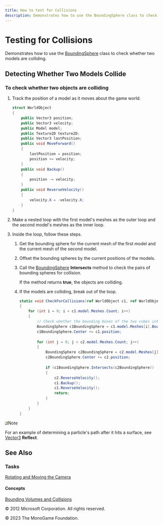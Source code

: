 ```yaml
---
title: How to test for Collisions
description: Demonstrates how to use the BoundingSphere class to check whether two models are colliding.
---
```


# Testing for Collisions

Demonstrates how to use the [BoundingSphere](xref:Microsoft.Xna.Framework.BoundingSphere) class to check whether two models are colliding.

## Detecting Whether Two Models Collide

### To check whether two objects are colliding

1. Track the position of a model as it moves about the game world.

    ```csharp
    struct WorldObject
    {
        public Vector3 position;
        public Vector3 velocity;
        public Model model;
        public Texture2D texture2D;
        public Vector3 lastPosition;
        public void MoveForward()
        {
            lastPosition = position;
            position += velocity;
        }
        public void Backup()
        {
            position -= velocity;
        }
        public void ReverseVelocity()
        {
            velocity.X = -velocity.X;
        }
    }
    ```

2. Make a nested loop with the first model's meshes as the outer loop and the second model's meshes as the inner loop.
3. Inside the loop, follow these steps.

    1. Get the bounding sphere for the current mesh of the first model and the current mesh of the second model.

    2. Offset the bounding spheres by the current positions of the models.

    3. Call the [BoundingSphere](xref:Microsoft.Xna.Framework.BoundingSphere) **Intersects** method to check the pairs of bounding spheres for collision.

        If the method returns **true**, the objects are colliding.

    4. If the models are colliding, break out of the loop.

        ```csharp
        static void CheckForCollisions(ref WorldObject c1, ref WorldObject c2)
        {
            for (int i = 0; i < c1.model.Meshes.Count; i++)
            {
                // Check whether the bounding boxes of the two cubes intersect.
                BoundingSphere c1BoundingSphere = c1.model.Meshes[i].BoundingSphere;
                c1BoundingSphere.Center += c1.position;
        
                for (int j = 0; j < c2.model.Meshes.Count; j++)
                {
                    BoundingSphere c2BoundingSphere = c2.model.Meshes[j].BoundingSphere;
                    c2BoundingSphere.Center += c2.position;
        
                    if (c1BoundingSphere.Intersects(c2BoundingSphere))
                    {
                        c2.ReverseVelocity();
                        c1.Backup();
                        c1.ReverseVelocity();
                        return;
                    }
                }
            }
        }
        ```

![Note](../images/note.gif)Note

For an example of determining a particle's path after it hits a surface, see [Vector3](xref:Microsoft.Xna.Framework.Vector3) **Reflect**.

## See Also

### Tasks

[Rotating and Moving the Camera](HowTo_RotateMoveCamera.md)  

#### Concepts

[Bounding Volumes and Collisions](HowTo_CollisionDetectionOverview.md)  

© 2012 Microsoft Corporation. All rights reserved.  

© 2023 The MonoGame Foundation.
